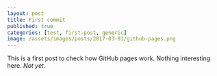 ```yaml
---
layout: post
title: First commit
published: true
categories: [test, first-post, generic]
image: /assets/images/posts/2017-03-01/github-pages.png
---
```

This is a first post to check how GitHub pages work. Nothing interesting here. *Not yet.*
